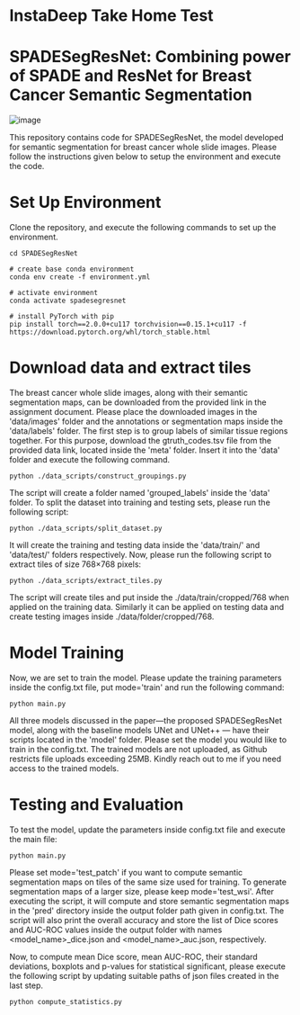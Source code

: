 # InstaDeep Take Home Test
# SPADESegResNet: Combining power of SPADE and ResNet for Breast Cancer Semantic Segmentation

![image](https://github.com/Srijay/SPADESegResNet/assets/6882352/14f39972-d5ba-47a0-aff0-cf322cbde712)

This repository contains code for SPADESegResNet, the model developed for semantic segmentation for breast cancer whole slide images. Please follow the instructions given below to setup the environment and execute the code.

# Set Up Environment

Clone the repository, and execute the following commands to set up the environment.

```
cd SPADESegResNet

# create base conda environment
conda env create -f environment.yml

# activate environment
conda activate spadesegresnet

# install PyTorch with pip
pip install torch==2.0.0+cu117 torchvision==0.15.1+cu117 -f https://download.pytorch.org/whl/torch_stable.html
```

# Download data and extract tiles

The breast cancer whole slide images, along with their semantic segmentation maps, can be downloaded from the provided link in the assignment document. Please place the downloaded images in the 'data/images' folder and the annotations or segmentation maps inside the 'data/labels' folder. The first step is to group labels of similar tissue regions together. For this purpose, download the gtruth_codes.tsv file from the provided data link, located inside the 'meta' folder. Insert it into the 'data' folder and execute the following command.

```
python ./data_scripts/construct_groupings.py
```

The script will create a folder named 'grouped_labels' inside the 'data' folder. To split the dataset into training and testing sets, please run the following script:

```
python ./data_scripts/split_dataset.py
```

It will create the training and testing data inside the 'data/train/' and 'data/test/' folders respectively. Now, please run the following script to extract tiles of size 768×768 pixels:

```
python ./data_scripts/extract_tiles.py
```

The script will create tiles and put inside the ./data/train/cropped/768 when applied on the training data. Similarly it can be applied on testing data and create testing images inside ./data/folder/cropped/768.


# Model Training

Now, we are set to train the model. Please update the training parameters inside the config.txt file, put mode='train' and run the following command:

```
python main.py 
```

All three models discussed in the paper—the proposed SPADESegResNet model, along with the baseline models UNet and UNet++ — have their scripts located in the 'model' folder. Please set the model you would like to train in the config.txt. The trained models are not uploaded, as Github restricts file uploads exceeding 25MB. Kindly reach out to me if you need access to the trained models.

# Testing and Evaluation

To test the model, update the parameters inside config.txt file and execute the main file:

```
python main.py 
```

Please set mode='test_patch' if you want to compute semantic segmentation maps on tiles of the same size used for training. To generate segmentation maps of a larger size, please keep mode='test_wsi'. After executing the script, it will compute and store semantic segmentation maps in the 'pred' directory inside the output folder path given in config.txt. The script will also print the overall accuracy and store the list of Dice scores and AUC-ROC values inside the output folder with names <model_name>_dice.json and <model_name>_auc.json, respectively.

Now, to compute mean Dice score, mean AUC-ROC, their standard deviations, boxplots and p-values for statistical significant, please execute the following script by updating suitable paths of json files created in the last step.

```
python compute_statistics.py 
```

